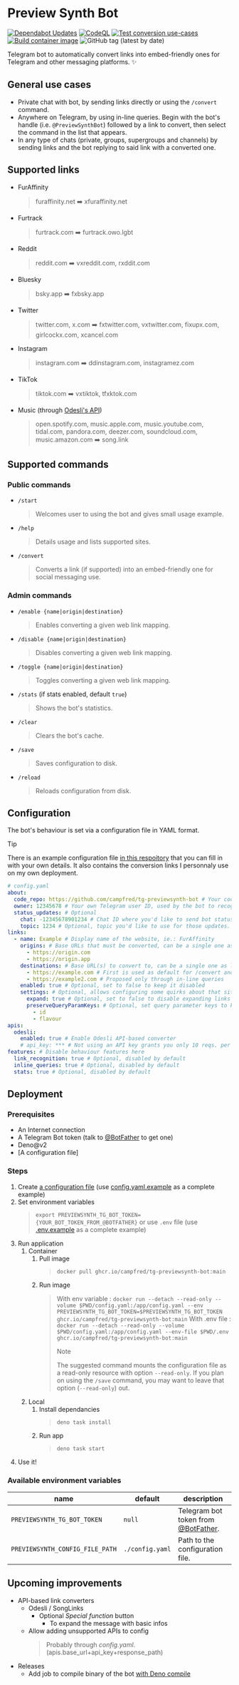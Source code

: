 # Preview Synth Bot

[![Dependabot Updates](https://github.com/campfred/tg-previewsynth-bot/actions/workflows/dependabot/dependabot-updates/badge.svg)](https://github.com/campfred/tg-previewsynth-bot/actions/workflows/dependabot/dependabot-updates) [![CodeQL](https://github.com/campfred/tg-previewsynth-bot/actions/workflows/github-code-scanning/codeql/badge.svg)](https://github.com/campfred/tg-previewsynth-bot/actions/workflows/github-code-scanning/codeql) [![Test conversion use-cases](https://github.com/campfred/tg-previewsynth-bot/actions/workflows/test.yml/badge.svg)](https://github.com/campfred/tg-previewsynth-bot/actions/workflows/test.yml) [![Build container image](https://github.com/campfred/tg-previewsynth-bot/actions/workflows/build.yml/badge.svg)](https://github.com/campfred/tg-previewsynth-bot/actions/workflows/build.yml) ![GitHub tag (latest by date)](https://img.shields.io/github/v/tag/campfred/tg-previewsynth-bot)

Telegram bot to automatically convert links into embed-friendly ones for Telegram and other messaging platforms. ✨

## General use cases

- Private chat with bot, by sending links directly or using the `/convert` command.
- Anywhere on Telegram, by using in-line queries. Begin with the bot's handle (i.e. `@PreviewSynthBot`) followed by a link to convert, then select the command in the list that appears.
- In any type of chats (private, groups, supergroups and channels) by sending links and the bot replying to said link with a converted one.

## Supported links

- FurAffinity
  > furaffinity.net ➡️ xfuraffinity.net
- Furtrack
  > furtrack.com ➡️ furtrack.owo.lgbt
- Reddit
  > reddit.com ➡️ vxreddit.com, rxddit.com
- Bluesky
  > bsky.app ➡️ fxbsky.app
- Twitter
  > twitter.com, x.com ➡️ fxtwitter.com, vxtwitter.com, fixupx.com, girlcockx.com, xcancel.com
- Instagram
  > instagram.com ➡️ ddinstagram.com, instagramez.com
- TikTok
  > tiktok.com ➡️ vxtiktok, tfxktok.com
- Music (through [Odesli's API](https://odesli.co))
  > open.spotify.com, music.apple.com, music.youtube.com, tidal.com, pandora.com, deezer.com, soundcloud.com, music.amazon.com ➡️ song.link

## Supported commands

### Public commands

- `/start`
  > Welcomes user to using the bot and gives small usage example.
- `/help`
  > Details usage and lists supported sites.
- `/convert`
  > Converts a link (if supported) into an embed-friendly one for social messaging use.

### Admin commands

- `/enable {name|origin|destination}`
  > Enables converting a given web link mapping.
- `/disable {name|origin|destination}`
  > Disables converting a given web link mapping.
- `/toggle {name|origin|destination}`
  > Toggles converting a given web link mapping.
- `/stats` (if stats enabled, default `true`)
  > Shows the bot's statistics.
- `/clear`
  > Clears the bot's cache.
- `/save`
  > Saves configuration to disk.
- `/reload`
  > Reloads configuration from disk.

## Configuration

The bot's behaviour is set via a configuration file in YAML format.

> [!tip]
> There is an example configuration file [in this respoitory](config.yaml.example) that you can fill in with your own details.
> It also contains the conversion links I personnaly use on my own deployment.

```yaml
# config.yaml
about:
  code_repo: https://github.com/campfred/tg-previewsynth-bot # Your code repository's URL, used by the bot for directing users to issues and stuff.
  owner: 12345678 # Your own Telegram user ID, used by the bot to recognize you for admin commands.
  status_updates: # Optional
    chat: -12345678901234 # Chat ID where you'd like to send bot status updates.
    topic: 1234 # Optional, topic you'd like to use for those updates.
links:
  - name: Example # Display name of the website, ie.: FurAffinity
    origins: # Base URLs that must be converted, can be a single one as long as it stays an array
      - https://origin.com
      - https://origin.app
    destinations: # Base URL(s) to convert to, can be a single one as long as it stays an array
      - https://example.com # First is used as default for /convert and conversational conversions
      - https://example2.com # Proposed only through in-line queries
    enabled: true # Optional, set to false to keep it disabled
    settings: # Optional, allows configuring some quirks about that site's links
      expand: true # Optional, set to false to disable expanding links
      preserveQueryParamKeys: # Optional, set query parameter keys to keep during link cleanup
        - id
        - flavour
apis:
  odesli:
    enabled: true # Enable Odesli API-based converter
    # api_key: *** # Not using an API key grants you only 10 reqs. per minute
features: # Disable behaviour features here
  link_recognition: true # Optional, disabled by default
  inline_queries: true # Optional, disabled by default
  stats: true # Optional, disabled by default
```

## Deployment

### Prerequisites

- An Internet connection
- A Telegram Bot token (talk to [@BotFather](https://BotFather.t.me) to get one)
- Deno@v2
- [A configuration file]

### Steps

1. Create [a configuration file](#configuration) (use [config.yaml.example](config.yaml.example) as a complete example)
2. Set environment variables
   > `export PREVIEWSYNTH_TG_BOT_TOKEN={YOUR_BOT_TOKEN_FROM_@BOTFATHER}` or use `.env` file (use [.env.example](.env.example) as a complete example)
3. Run application
   1. Container
      1. Pull image
         > `docker pull ghcr.io/campfred/tg-previewsynth-bot:main`
      2. Run image
         > With env variable : `docker run --detach --read-only --volume $PWD/config.yaml:/app/config.yaml --env PREVIEWSYNTH_TG_BOT_TOKEN=$PREVIEWSYNTH_TG_BOT_TOKEN ghcr.io/campfred/tg-previewsynth-bot:main`
         > With .env file : `docker run --detach --read-only --volume $PWD/config.yaml:/app/config.yaml --env-file $PWD/.env ghcr.io/campfred/tg-previewsynth-bot:main`
         > > [!note]
         > > The suggested command mounts the configuration file as a read-only resource with option `--read-only`.
         > > If you plan on using the `/save` command, you may want to leave that option (`--read-only`) out.
   2. Local
      1. Install dependancies
         > `deno task install`
      2. Run app
         > `deno task start`
4. Use it!

### Available environment variables

| name                            | default         | description                                                   |
| ------------------------------- | --------------- | ------------------------------------------------------------- |
| `PREVIEWSYNTH_TG_BOT_TOKEN`     | `null`          | Telegram bot token from [@BotFather](https://BotFather.t.me). |
| `PREVIEWSYNTH_CONFIG_FILE_PATH` | `./config.yaml` | Path to the configuration file.                               |

## Upcoming improvements

- API-based link converters
  - Odesli / SongLinks
    - Optional _Special function_ button
      - To expand the message with basic infos
  - Allow adding unsupported APIs to config
    > Probably through _config.yaml_.(apis.base_url+api_key+response_path)
- Releases
  - Add job to compile binary of the bot [with Deno compile](https://youtu.be/ZsDqTQs3_G0)
